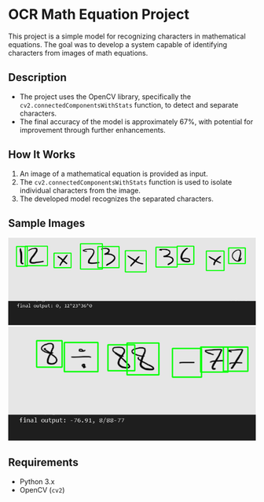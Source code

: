 # OCR Math Equation Project

This project is a simple model for recognizing characters in mathematical equations. The goal was to develop a system capable of identifying characters from images of math equations.

## Description
- The project uses the OpenCV library, specifically the `cv2.connectedComponentsWithStats` function, to detect and separate characters.
- The final accuracy of the model is approximately 67%, with potential for improvement through further enhancements.

## How It Works
1. An image of a mathematical equation is provided as input.
2. The `cv2.connectedComponentsWithStats` function is used to isolate individual characters from the image.
3. The developed model recognizes the separated characters.

## Sample Images
![Sample Image 1](img/1.png)  
![Sample Image 2](img/2.png)  

## Requirements
- Python 3.x
- OpenCV (`cv2`)